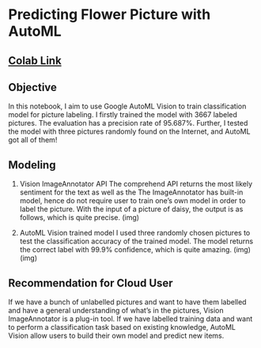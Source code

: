 
# Predicting Flower Picture with AutoML

## [Colab Link](https://colab.research.google.com/drive/1y5weLPsAJ5cIElYPy4qMQ9athQgSbLvz)

## Objective
In this notebook, I aim to use Google AutoML Vision to train classification model for picture labeling. I firstly trained the model with 3667 labeled pictures. The evaluation has a precision rate of 95.687%. Further, I tested the model with three pictures randomly found on the Internet, and AutoML got all of them!

## Modeling
1. Vision ImageAnnotator API
The comprehend API returns the most likely sentiment for the text as well as the 
The ImageAnnotator has built-in model, hence do not require user to train one’s own model in order to label the picture. With the input of a picture of daisy, the output is as follows, which is quite precise.
(img)

2.  AutoML Vision trained model
I used three randomly chosen pictures to test the classification accuracy of the trained model. The model returns the correct label with 99.9% confidence, which is quite amazing.
(img)
(img)

## Recommendation for Cloud User
If we have a bunch of unlabelled pictures and want to have them labelled and have a general understanding of what’s in the pictures, Vision ImageAnnotator is a plug-in tool.
If we have labelled training data and want to perform a classification task based on existing knowledge, AutoML Vision allow users to build their own model and predict new items.
